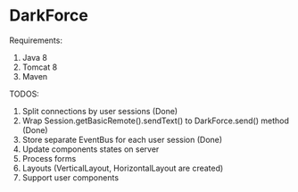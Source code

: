 # DarkForce

Requirements:

1. Java 8
2. Tomcat 8
3. Maven

TODOS:

1. Split connections by user sessions (Done)
2. Wrap Session.getBasicRemote().sendText() to DarkForce.send() method (Done)
3. Store separate EventBus for each user session (Done)
4. Update components states on server
5. Process forms
6. Layouts (VerticalLayout, HorizontalLayout are created)
7. Support user components